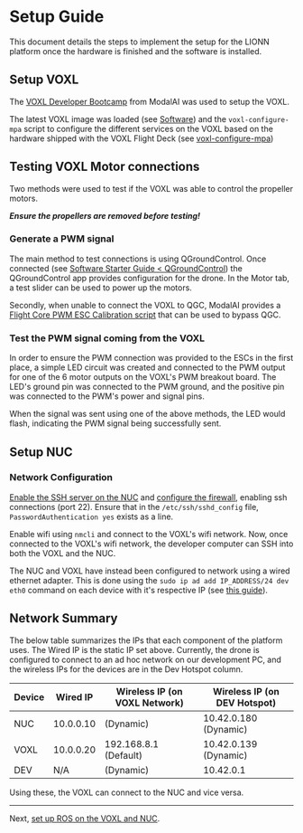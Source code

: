 # Setup Guide
This document details the steps to implement the setup for the LIONN platform once the hardware is finished and the software is installed.

## Setup VOXL

The [VOXL Developer Bootcamp](https://docs.modalai.com/voxl-developer-bootcamp/) from ModalAI was used to setup the VOXL.

The latest VOXL image was loaded (see [Software](../software/README.md#operating-systems)) and the `voxl-configure-mpa` script to configure the different services on the VOXL based on the hardware shipped with the VOXL Flight Deck (see [voxl-configure-mpa](https://docs.modalai.com/voxl-configure-mpa/))

## Testing VOXL Motor connections

Two methods were used to test if the VOXL was able to control the propeller motors.

***Ensure the propellers are removed before testing!***

### Generate a PWM signal

The main method to test connections is using QGroundControl. Once connected (see [Software Starter Guide < QGroundControl](../software/starter.md#qgroundcontrol)) the QGroundControl app provides configuration for the drone. In the Motor tab, a test slider can be used to power up the motors.

Secondly, when unable to connect the VOXL to QGC, ModalAI provides a [Flight Core PWM ESC Calibration script](https://docs.modalai.com/flight-core-pwm-esc-calibration/) that can be used to bypass QGC.

### Test the PWM signal coming from the VOXL

In order to ensure the PWM connection was provided to the ESCs in the first place, a simple LED circuit was created and connected to the PWM output for one of the 6 motor outputs on the VOXL's PWM breakout board. The LED's ground pin was connected to the PWM ground, and the positive pin was connected to the PWM's power and signal pins.

When the signal was sent using one of the above methods, the LED would flash, indicating the PWM signal being successfully sent.

## Setup NUC

### Network Configuration
[Enable the SSH server on the NUC](https://www.cyberciti.biz/faq/how-to-install-ssh-on-ubuntu-linux-using-apt-get/) and [configure the firewall](https://www.cyberciti.biz/faq/howto-configure-setup-firewall-with-ufw-on-ubuntu-linux/), enabling ssh connections (port 22). Ensure that in the `/etc/ssh/sshd_config` file, `PasswordAuthentication yes` exists as a line.

Enable wifi using `nmcli` and connect to the VOXL's wifi network.
Now, once connected to the VOXL's wifi network, the developer computer can SSH into both the VOXL and the NUC.

The NUC and VOXL have instead been configured to network using a wired ethernet adapter. This is done using the `sudo ip ad add IP_ADDRESS/24 dev eth0` command on each device with it's respective IP (see [this guide](https://askubuntu.com/a/116680)).

## Network Summary

The below table summarizes the IPs that each component of the platform uses. The Wired IP is the static IP set above. Currently, the drone is configured to connect to an ad hoc network on our development PC, and the wireless IPs for the devices are in the Dev Hotspot column.

| Device | Wired IP  | Wireless IP (on VOXL Network) | Wireless IP (on DEV Hotspot) |
|--------|-----------|-------------------------------|------------------------------|
|  NUC   | 10.0.0.10 | (Dynamic)                     | 10.42.0.180 (Dynamic)        |
|  VOXL  | 10.0.0.20 | 192.168.8.1 (Default)         | 10.42.0.139 (Dynamic)        |
|  DEV   | N/A       | (Dynamic)                     | 10.42.0.1                    |

Using these, the VOXL can connect to the NUC and vice versa.

---
Next, [set up ROS on the VOXL and NUC](ros.md).